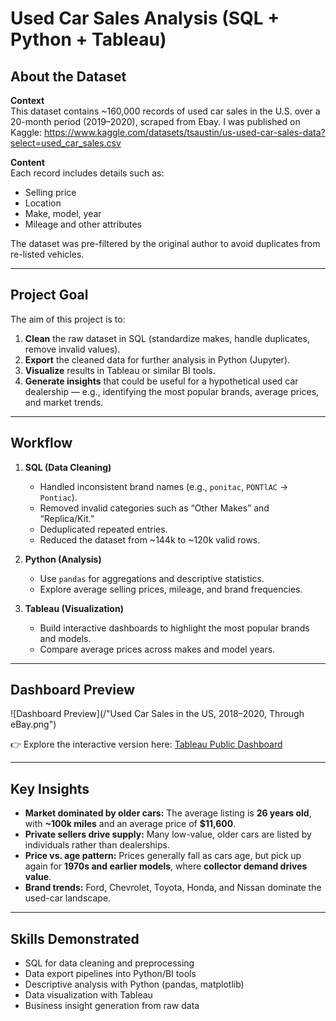 # Used Car Sales Analysis (SQL + Python + Tableau)

## About the Dataset
**Context**  
This dataset contains ~160,000 records of used car sales in the U.S. over a 20-month period (2019–2020), scraped from Ebay. I was published on Kaggle: https://www.kaggle.com/datasets/tsaustin/us-used-car-sales-data?select=used_car_sales.csv

**Content**  
Each record includes details such as:  
- Selling price  
- Location  
- Make, model, year  
- Mileage and other attributes  

The dataset was pre-filtered by the original author to avoid duplicates from re-listed vehicles.

---

## Project Goal
The aim of this project is to:  
1. **Clean** the raw dataset in SQL (standardize makes, handle duplicates, remove invalid values).  
2. **Export** the cleaned data for further analysis in Python (Jupyter).  
3. **Visualize** results in Tableau or similar BI tools.  
4. **Generate insights** that could be useful for a hypothetical used car dealership — e.g., identifying the most popular brands, average prices, and market trends.  

---

## Workflow
1. **SQL (Data Cleaning)**  
   - Handled inconsistent brand names (e.g., `ponitac`, `PONTlAC` → `Pontiac`).  
   - Removed invalid categories such as “Other Makes” and “Replica/Kit.”  
   - Deduplicated repeated entries.  
   - Reduced the dataset from ~144k to ~120k valid rows.  

2. **Python (Analysis)** 
   - Use `pandas` for aggregations and descriptive statistics.  
   - Explore average selling prices, mileage, and brand frequencies.  

3. **Tableau (Visualization)** 
   - Build interactive dashboards to highlight the most popular brands and models.  
   - Compare average prices across makes and model years.
  
---

## Dashboard Preview
![Dashboard Preview](/"Used Car Sales in the US, 2018–2020, Through eBay.png")

👉 Explore the interactive version here: [Tableau Public Dashboard]((https://public.tableau.com/views/used_car_sales/UsedCarSalesintheUS20182020ThrougheBay?:language=en-GB&:sid=&:redirect=auth&:display_count=n&:origin=viz_share_link))

---

## Key Insights
- **Market dominated by older cars:** The average listing is **26 years old**, with **~100k miles** and an average price of **$11,600**.  
- **Private sellers drive supply:** Many low-value, older cars are listed by individuals rather than dealerships.  
- **Price vs. age pattern:** Prices generally fall as cars age, but pick up again for **1970s and earlier models**, where **collector demand drives value**.  
- **Brand trends:** Ford, Chevrolet, Toyota, Honda, and Nissan dominate the used-car landscape.  

---

## Skills Demonstrated
- SQL for data cleaning and preprocessing  
- Data export pipelines into Python/BI tools  
- Descriptive analysis with Python (pandas, matplotlib)  
- Data visualization with Tableau  
- Business insight generation from raw data  

